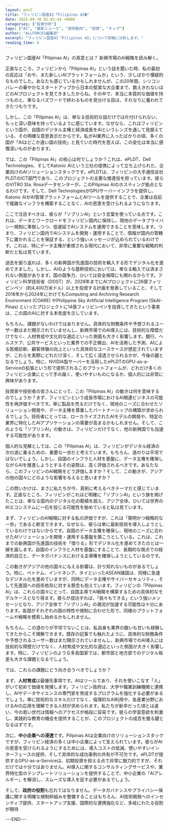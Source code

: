 ```yaml
---
layout: post
title: "フィリピン国産AI「Pilipinas AI�"
date: 2025-09-30 02:01:44 +0000
categories: ["投資分析"]
tags: ["AI", "最新ニュース", "技術動向", "投資", "チップ"]
author: "ALLFORCES編集部"
excerpt: "フィリピン国産AI「Pilipinas AI」について詳細に分析します。"
reading_time: 8
---
```


フィリピン国産AI「Pilipinas AI」の真意とは？ 新興市場のAI戦略を読み解く。

正直なところ、フィリピンから「Pilipinas AI」という話を聞いた時、私の最初の反応は「おや、また新しいAIプラットフォームか」という、少しばかり懐疑的なものでした。あなたも感じているかもしれませんが、この20年間、シリコンバレーの華やかなスタートアップから日本の堅実な大企業まで、数えきれないほどのAIプロジェクトを見てきましたからね。その中で、本当に本質的な価値を持つものと、単なるバズワードで終わるものを見分ける目は、それなりに養われてきたつもりです。

しかし、この「Pilipinas AI」は、単なる技術的な話だけでは片付けられない、もっと深い意味を持っているように感じています。なぜなら、これはフィリピンという国が、自国のデジタル主権と経済成長をAIというレンズを通して見据えている、その明確な意思表示だからです。私がAI業界に入ったばかりの頃、多くの国が「AIはどこか遠い国の技術」と見ていた時代を思えば、この変化は本当に感慨深いものがあります。

では、この「Pilipinas AI」の核心は何でしょうか？これは、ePLDT、Dell Technologies、そしてKatonic AIという三社の提携によって立ち上げられた、企業向けのAIソリューションスタックです。ePLDTは、フィリピンの大手通信会社PLDTのICT部門であり、このプロジェクトの主要な推進役を担っています。彼らのVITRO Sta. Rosaデータセンターが、このPilipinas AIのホスティング拠点となるわけです。そして、Dell TechnologiesがGPUサーバーインフラを提供し、Katonic AIがAI管理プラットフォームとAIツールを提供することで、企業は自前で複雑なインフラを構築することなく、AIの恩恵を受けられるようになります。

ここで注目すべきは、彼らが「ソブリンAI」という言葉を使っている点です。これは、データとワークロードをフィリピン国内に保持し、現地のデータプライバシー規制に準拠しつつ、低遅延でAIシステムを運用できることを意味します。つまり、フィリピン国内でAIシステムを開発・運用することで、情報が国内の管轄下に置かれることを保証する、という強いメッセージが込められているわけです。これは、特にデータ主権が重視される現代において、非常に重要な戦略的判断だと私は見ています。

過去を振り返れば、多くの新興国が先進国の技術を輸入する形でデジタル化を進めてきました。しかし、AIのような基幹技術においては、単なる輸入では済まされない側面があります。国の競争力、ひいては安全保障にも関わるからです。フィリピン科学技術省（DOST）が、2028年までにAIプロジェクトに26億フィリピンペソ（約4,400万米ドル）以上を投資する計画を発表していること、そして2018年から2024年にかけてもComputing and Archiving Research Environment (COARE) やPhilippine Sky Artificial Intelligence Program (SkAI-Pinas) といったプロジェクトに14億フィリピンペソを投資してきたという事実は、この国のAIに対する本気度を示しています。

もちろん、課題がないわけではありません。具体的な財務条件や予想されるユーザー数はまだ開示されていませんし、新興市場でのAI導入には、技術的な障壁だけでなく、人材育成や文化的な適応といった側面も大きく影響します。銀行、ヘルスケア、公共サービスといった業界での不正検出、AIを活用した予測、AIによる医療診断、顧客体験の向上といった具体的なユースケースが想定されていますが、これらを実際にどれだけ深く、そして広く浸透させられるかが、今後の鍵となるでしょう。特に、NVIDIA製サーバーを活用したePLDTのGPU-as-a-Serviceの拡張という形で提供されるこのプラットフォームが、どれだけ多くのフィリピン企業にとって手の届く、使いやすいものになるか、個人的には非常に興味があります。

投資家や技術者の皆さんにとって、この「Pilipinas AI」の動きは何を意味するのでしょうか？まず、フィリピンという成長市場におけるAI関連ビジネスの可能性を再評価すべきです。単に製品を売るだけでなく、現地のニーズに合わせたソリューション開発や、データ主権を尊重したパートナーシップの構築が求められるでしょう。技術者にとっては、ローカライズされたAIモデルの開発や、特定の業界に特化したAIアプリケーションの需要が高まるかもしれません。そして、このような「ソブリンAI」の動きは、フィリピンだけでなく、他の新興国でも加速する可能性があります。

個人的な見解としては、この「Pilipinas AI」は、フィリピンがデジタル経済の次の波に乗るための、重要な一歩だと考えています。もちろん、道のりは平坦ではないでしょう。しかし、自国のインフラと人材を基盤に、データ主権を確保しながらAIを推進しようとするその姿勢は、高く評価されるべきです。あなたなら、このフィリピンのAI戦略をどう評価しますか？そして、この動きが、アジアの他の国々にどのような影響を与えると思いますか？

この問いかけは、まさに私たちが今、真剣に考えるべきテーマだと感じています。正直なところ、フィリピンがこれほど明確に「ソブリンAI」という旗を掲げたことは、単なる国内のデジタル化の範疇を超え、アジア全体、ひいては世界のAIエコシステムに一石を投じる可能性を秘めていると私は見ています。

まず、フィリピンのAI戦略に対する私の評価ですが、これは「賢明かつ戦略的な一歩」であると断言できます。なぜなら、彼らは単に最新技術を導入しようとしているわけではないからです。自国のデータ主権を確保し、現地のニーズに合わせたAIソリューションを開発・運用する基盤を築こうとしている。これは、これまでの新興国が先進国の技術を「借りる」形でデジタル化を進めてきたのとは一線を画します。自国のインフラと人材を基盤にすることで、長期的な視点での経済的自立と、データガバナンスにおける主導権を確保しようとしているのです。

この動きがアジアの他の国々に与える影響は、計り知れないものがあるでしょう。特に、ベトナム、インドネシア、タイといったASEAN諸国は、同様に急速なデジタル化を進めていますが、同時にデータ主権やサイバーセキュリティ、そして先進国への技術依存に対する懸念も抱えています。フィリピンの「Pilipinas AI」は、これらの国々にとって、自国主導でAI戦略を構築するための具体的なモデルケースとなり得ます。彼らが成功すれば、「我々もできる」という強いメッセージとなり、アジア全体で「ソブリンAI」の潮流が加速する可能性は十分にあります。各国がそれぞれの国の特性や規制に合わせた形で、同様のプラットフォームや戦略を模索し始めるかもしれません。

もちろん、この道のりが平坦でないことは、私自身も業界の酸いも甘いも経験してきたからこそ理解できます。既存の記事でも触れたように、具体的な財務条件や予想されるユーザー数はまだ開示されていませんし、新興市場でのAI導入には技術的な障壁だけでなく、人材育成や文化的な適応といった側面が大きく影響します。特に、フィリピンのような多島国家では、都市部と地方部でのデジタル格差も大きな課題となるでしょう。

では、これらの課題にどう向き合うべきでしょうか？

まず、**人材育成**は最優先事項です。AIはツールであり、それを使いこなす「人」がいて初めて価値を発揮します。フィリピン政府は、大学や職業訓練機関と連携し、AIやデータサイエンスの専門家を育成するプログラムを強化する必要があるでしょう。単に技術的なスキルだけでなく、倫理的なAI利用や、各産業分野におけるAIの応用を理解できる人材が求められます。私たちが新卒だった頃とは違い、今の若い世代は情報へのアクセスが格段に容易です。彼らの学習意欲を刺激し、実践的な教育の機会を提供することが、このプロジェクトの成否を握る鍵となるはずです。

次に、**中小企業への浸透**です。Pilipinas AIは企業向けのソリューションスタックですが、フィリピン経済の多くは中小企業によって支えられています。彼らがAIの恩恵を受けられるようにするためには、導入コストの低減、使いやすいインターフェースの提供、そして具体的な成功事例の共有が不可欠です。ePLDTが提供するGPU-as-a-Serviceは、初期投資を抑える点で非常に魅力的ですが、それだけでは十分ではありません。AI導入に関するコンサルティングサービスや、業界特化型のテンプレートソリューションを提供することで、中小企業の「AIアレルギー」を解消し、スムーズな導入を促す必要があるでしょう。

そして、**政府の役割**も忘れてはなりません。データガバナンスやプライバシー保護に関する明確な規制枠組みを整備することはもちろん、AI技術開発へのインセンティブ提供、スタートアップ支援、国際的な連携強化など、多岐にわたる役割が期待

---END---